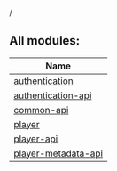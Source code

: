 /

## All modules:

| Name |
|---|
| [authentication](authentication/index.md) |  |
| [authentication-api](authentication/authentication-api/index.md) |  |
| [common-api](common-api/index.md) |  |
| [player](player/index.md) |  |
| [player-api](player/player-api/index.md) |  |
| [player-metadata-api](player-metadata-api/index.md) |  |
